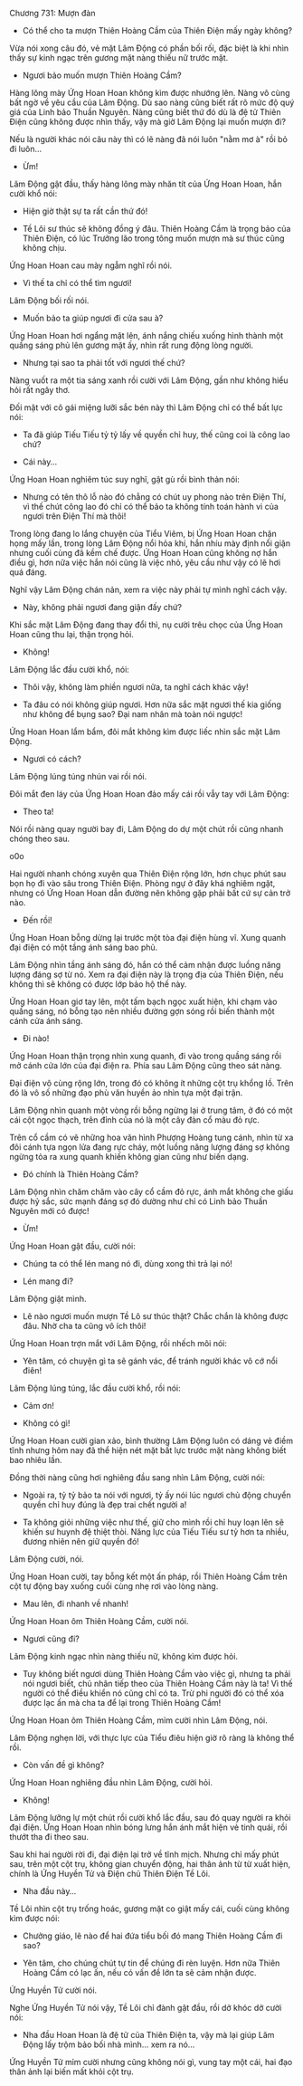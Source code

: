 




Chương 731: Mượn đàn


- Có thể cho ta mượn Thiên Hoàng Cầm của Thiên Điện mấy ngày không?

Vừa nói xong câu đó, vẻ mặt Lâm Động có phần bối rối, đặc biệt là khi nhìn thấy sự kinh ngạc trên gương mặt nàng thiếu nữ trước mặt.

- Ngươi bảo muốn mượn Thiên Hoàng Cầm?

Hàng lông mày Ứng Hoan Hoan không kìm được nhướng lên. Nàng vô cùng bất ngờ về yêu cầu của Lâm Động. Dù sao nàng cũng biết rất rõ mức độ quý giá của Linh bảo Thuần Nguyên. Nàng cũng biết thứ đó dù là đệ tử Thiên Điện cũng không được nhìn thấy, vậy mà giờ Lâm Động lại muốn mượn đi?

Nếu là người khác nói câu này thì có lẽ nàng đã nói luôn "nằm mơ à" rồi bỏ đi luôn…

- Ừm!

Lâm Động gật đầu, thấy hàng lông mày nhăn tít của Ứng Hoan Hoan, hắn cười khổ nói:

- Hiện giờ thật sự ta rất cần thứ đó!

- Tề Lôi sư thúc sẽ không đồng ý đâu. Thiên Hoàng Cầm là trọng bảo của Thiên Điện, có lúc Trưởng lão trong tông muốn mượn mà sư thúc cũng không chịu.

Ứng Hoan Hoan cau mày ngẫm nghĩ rồi nói.

- Vì thế ta chỉ có thể tìm ngươi!

Lâm Động bối rối nói.

- Muốn bảo ta giúp ngươi đi cửa sau à?

Ứng Hoan Hoan hơi ngẩng mặt lên, ánh nắng chiếu xuống hình thành một quầng sáng phủ lên gương mặt ấy, nhìn rất rung động lòng người.

- Nhưng tại sao ta phải tốt với ngươi thế chứ?

Nàng vuốt ra một tia sáng xanh rồi cười với Lâm Động, gần như không hiểu hỏi rất ngây thơ.

Đối mặt với cô gái miệng lưỡi sắc bén này thì Lâm Động chỉ có thể bất lực nói:

- Ta đã giúp Tiếu Tiếu tỷ tỷ lấy về quyền chỉ huy, thế cũng coi là công lao chứ?

- Cái này…

Ứng Hoan Hoan nghiêm túc suy nghĩ, gật gù rồi bình thản nói:

- Nhưng có tên thô lỗ nào đó chẳng có chút uy phong nào trên Điện Thí, vì thế chút công lao đó chỉ có thể bảo ta không tính toán hành vi của ngươi trên Điện Thí mà thôi!

Trong lòng đang lo lắng chuyện của Tiểu Viêm, bị Ứng Hoan Hoan chặn họng mấy lần, trong lòng Lâm Động nổi hỏa khí, hắn nhíu mày định nổi giận nhưng cuối cùng đã kềm chế được. Ứng Hoan Hoan cũng không nợ hắn điều gì, hơn nữa việc hắn nói cũng là việc nhỏ, yêu cầu như vậy có lẽ hơi quá đáng.

Nghĩ vậy Lâm Động chán nản, xem ra việc này phải tự mình nghĩ cách vậy.

- Này, không phải ngươi đang giận đấy chứ?

Khi sắc mặt Lâm Động đang thay đổi thì, nụ cười trêu chọc của Ứng Hoan Hoan cũng thu lại, thận trọng hỏi.

- Không!

Lâm Động lắc đầu cười khổ, nói:

- Thôi vậy, không làm phiền ngươi nữa, ta nghĩ cách khác vậy!

- Ta đâu có nói không giúp ngươi. Hơn nữa sắc mặt ngươi thế kia giống như không để bụng sao? Đại nam nhân mà toàn nói ngược!

Ứng Hoan Hoan lẩm bẩm, đôi mắt không kìm được liếc nhìn sắc mặt Lâm Động.

- Ngươi có cách?

Lâm Động lúng túng nhún vai rồi nói.

Đôi mắt đen láy của Ứng Hoan Hoan đảo mấy cái rồi vẫy tay với Lâm Động:

- Theo ta!

Nói rồi nàng quay người bay đi, Lâm Động do dự một chút rồi cũng nhanh chóng theo sau.

o0o

Hai người nhanh chóng xuyên qua Thiên Điện rộng lớn, hơn chục phút sau bọn họ đi vào sâu trong Thiên Điện. Phòng ngự ở đây khá nghiêm ngặt, nhưng có Ứng Hoan Hoan dẫn đường nên không gặp phải bất cứ sự cản trở nào.

- Đến rồi!

Ứng Hoan Hoan bỗng dừng lại trước một tòa đại điện hùng vĩ. Xung quanh đại điện có một tầng ánh sáng bao phủ.

Lâm Động nhìn tầng ánh sáng đó, hắn có thể cảm nhận được luồng năng lượng đáng sợ từ nó. Xem ra đại điện này là trọng địa của Thiên Điện, nếu không thì sẽ không có được lớp bảo hộ thế này.

Ứng Hoan Hoan giơ tay lên, một tấm bạch ngọc xuất hiện, khi chạm vào quầng sáng, nó bỗng tạo nên nhiều đường gợn sóng rồi biến thành một cánh cửa ánh sáng.

- Đi nào!

Ứng Hoan Hoan thận trọng nhìn xung quanh, đi vào trong quầng sáng rồi mở cánh cửa lớn của đại điện ra. Phía sau Lâm Động cũng theo sát nàng.

Đại điện vô cùng rộng lớn, trong đó có không ít những cột trụ khổng lồ. Trên đó là vô số những đạo phù văn huyền ảo nhìn tựa một đại trận.

Lâm Động nhìn quanh một vòng rồi bỗng ngừng lại ở trung tâm, ở đó có một cái cột ngọc thạch, trên đỉnh của nó là một cây đàn cổ màu đỏ rực.

Trên cổ cầm có vẽ những hoa văn hình Phượng Hoàng tung cánh, nhìn từ xa đôi cánh tựa ngọn lửa đang rực cháy, một luồng năng lượng đáng sợ không ngừng tỏa ra xung quanh khiến không gian cũng như biến dạng.

- Đó chính là Thiên Hoàng Cầm?

Lâm Động nhìn chăm chăm vào cây cổ cầm đỏ rực, ánh mắt không che giấu được hỷ sắc, sức mạnh đáng sợ đó dường như chỉ có Linh bảo Thuần Nguyên mới có được!

- Ừm!

Ứng Hoan Hoan gật đầu, cười nói:

- Chúng ta có thể lén mang nó đi, dùng xong thì trả lại nó!

- Lén mang đi?

Lâm Động giật mình.

- Lẽ nào ngươi muốn mượn Tề Lô sư thúc thật? Chắc chắn là không được đâu. Nhờ cha ta cũng vô ích thôi!

Ứng Hoan Hoan trợn mắt với Lâm Động, rồi nhếch môi nói:

- Yên tâm, có chuyện gì ta sẽ gánh vác, để tránh người khác vô cớ nổi điên!

Lâm Động lúng túng, lắc đầu cười khổ, rồi nói:

- Cảm ơn!

- Không có gì!

Ứng Hoan Hoan cười gian xảo, bình thường Lâm Động luôn có dáng vẻ điềm tĩnh nhưng hôm nay đã thể hiện nét mặt bất lực trước mặt nàng không biết bao nhiêu lần.

Đồng thời nàng cũng hơi nghiêng đầu sang nhìn Lâm Động, cười nói:

- Ngoài ra, tỷ tỷ bảo ta nói với ngươi, tỷ ấy nói lúc ngươi chủ động chuyển quyền chỉ huy đúng là đẹp trai chết người a!

- Ta không giỏi những việc như thế, giữ cho mình rồi chỉ huy loạn lên sẽ khiến sư huynh đệ thiệt thòi. Năng lực của Tiếu Tiếu sư tỷ hơn ta nhiều, đương nhiên nên giữ quyền đó!

Lâm Động cười, nói.

Ứng Hoan Hoan cười, tay bỗng kết một ấn pháp, rồi Thiên Hoàng Cầm trên cột tự động bay xuống cuối cùng nhẹ rơi vào lòng nàng.

- Mau lên, đi nhanh về nhanh!

Ứng Hoan Hoan ôm Thiên Hoàng Cầm, cười nói.

- Ngươi cũng đi?

Lâm Động kinh ngạc nhìn nàng thiếu nữ, không kìm được hỏi.

- Tuy không biết ngươi dùng Thiên Hoàng Cầm vào việc gì, nhưng ta phải nói ngươi biết, chủ nhân tiếp theo của Thiên Hoàng Cầm này là ta! Vì thế người có thể điều khiển nó cũng chỉ có ta. Trừ phi người đó có thể xóa được lạc ấn mà cha ta để lại trong Thiên Hoàng Cầm!

Ứng Hoan Hoan ôm Thiên Hoàng Cầm, mỉm cười nhìn Lâm Động, nói.

Lâm Động nghẹn lời, với thực lực của Tiểu điêu hiện giờ rõ ràng là không thể rồi.

- Còn vấn đề gì không?

Ứng Hoan Hoan nghiêng đầu nhìn Lâm Động, cười hỏi.

- Không!

Lâm Động lưỡng lự một chút rồi cười khổ lắc đầu, sau đó quay người ra khỏi đại điện. Ứng Hoan Hoan nhìn bóng lưng hắn ánh mắt hiện vẻ tinh quái, rồi thướt tha đi theo sau.

Sau khi hai người rời đi, đại điện lại trở về tĩnh mịch. Nhưng chỉ mấy phút sau, trên một cột trụ, không gian chuyển động, hai thân ảnh từ từ xuất hiện, chính là Ứng Huyền Tử và Điện chủ Thiên Điện Tề Lôi.

- Nha đầu này…

Tề Lôi nhìn cột trụ trống hoác, gương mặt co giật mấy cái, cuối cùng không kìm được nói:

- Chưởng giáo, lẽ nào để hai đứa tiểu bối đó mang Thiên Hoàng Cầm đi sao?

- Yên tâm, cho chúng chút tự tin để chúng đi rèn luyện. Hơn nữa Thiên Hoàng Cầm có lạc ấn, nếu có vấn đề lớn ta sẽ cảm nhận được.

Ứng Huyền Tử cười nói.

Nghe Ứng Huyền Tử nói vậy, Tề Lôi chỉ đành gật đầu, rồi dở khóc dở cười nói:

- Nha đầu Hoan Hoan là đệ tử của Thiên Điện ta, vậy mà lại giúp Lâm Động lấy trộm bảo bối nhà mình… xem ra nó…

Ứng Huyền Tử mỉm cười nhưng cũng không nói gì, vung tay một cái, hai đạo thân ảnh lại biến mất khỏi cột trụ.




